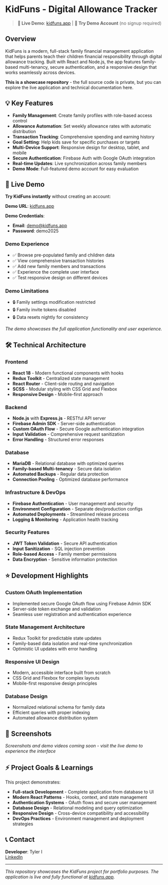 # KidFuns - Digital Allowance Tracker

> **:dart: Live Demo**: [kidfuns.app](https://kidfuns.app) | **:iphone: Try Demo Account** (no signup required)

## Overview

KidFuns is a modern, full-stack family financial management application that helps parents teach their children financial responsibility through digital allowance tracking. Built with React and Node.js, the app features family-based multi-tenancy, secure authentication, and a responsive design that works seamlessly across devices.

**This is a showcase repository** - the full source code is private, but you can explore the live application and technical documentation here.

## :bulb: Key Features

- **Family Management**: Create family profiles with role-based access control
- **Allowance Automation**: Set weekly allowance rates with automatic distribution
- **Transaction Tracking**: Comprehensive spending and earning history
- **Goal Setting**: Help kids save for specific purchases or targets
- **Multi-Device Support**: Responsive design for desktop, tablet, and mobile
- **Secure Authentication**: Firebase Auth with Google OAuth integration
- **Real-time Updates**: Live synchronization across family members
- **Demo Mode**: Full-featured demo account for easy evaluation

## :rocket: Live Demo

**Try KidFuns instantly** without creating an account:

**Demo URL**: [kidfuns.app](https://kidfuns.app)

**Demo Credentials**:
- **Email**: demo@kidfuns.app
- **Password**: demo2025

### Demo Experience
- ✅ Browse pre-populated family and children data
- ✅ View comprehensive transaction histories
- ✅ Add new family members and transactions
- ✅ Experience the complete user interface
- ✅ Test responsive design on different devices

### Demo Limitations
- :lock: Family settings modification restricted
- :lock: Family invite tokens disabled
- :lock: Data resets nightly for consistency

*The demo showcases the full application functionality and user experience.*

## :hammer_and_wrench: Technical Architecture

### Frontend
- **React 18** - Modern functional components with hooks
- **Redux Toolkit** - Centralized state management
- **React Router** - Client-side routing and navigation
- **SCSS** - Modular styling with CSS Grid and Flexbox
- **Responsive Design** - Mobile-first approach

### Backend
- **Node.js** with **Express.js** - RESTful API server
- **Firebase Admin SDK** - Server-side authentication
- **Custom OAuth Flow** - Secure Google authentication integration
- **Input Validation** - Comprehensive request sanitization
- **Error Handling** - Structured error responses

### Database
- **MariaDB** - Relational database with optimized queries
- **Family-based Multi-tenancy** - Secure data isolation
- **Automated Backups** - Regular data protection
- **Connection Pooling** - Optimized database performance

### Infrastructure & DevOps
- **Firebase Authentication** - User management and security
- **Environment Configuration** - Separate dev/production configs
- **Automated Deployments** - Streamlined release process
- **Logging & Monitoring** - Application health tracking

### Security Features
- **JWT Token Validation** - Secure API authentication
- **Input Sanitization** - SQL injection prevention
- **Role-based Access** - Family member permissions
- **Data Encryption** - Sensitive information protection

## :star: Development Highlights

### Custom OAuth Implementation
- Implemented secure Google OAuth flow using Firebase Admin SDK
- Server-side token exchange and validation
- Seamless user registration and authentication experience

### State Management Architecture
- Redux Toolkit for predictable state updates
- Family-based data isolation and real-time synchronization
- Optimistic UI updates with error handling

### Responsive UI Design
- Modern, accessible interface built from scratch
- CSS Grid and Flexbox for complex layouts
- Mobile-first responsive design principles

### Database Design
- Normalized relational schema for family data
- Efficient queries with proper indexing
- Automated allowance distribution system

## :iphone: Screenshots

*Screenshots and demo videos coming soon - visit the live demo to experience the interface*

## :zap: Project Goals & Learnings

This project demonstrates:
- **Full-stack Development** - Complete application from database to UI
- **Modern React Patterns** - Hooks, context, and state management
- **Authentication Systems** - OAuth flows and secure user management
- **Database Design** - Relational modeling and query optimization
- **Responsive Design** - Cross-device compatibility and accessibility
- **DevOps Practices** - Environment management and deployment strategies

## :telephone_receiver: Contact

**Developer**: Tyler I  
[LinkedIn](https://www.linkedin.com/in/tyleringram/)

---

*This repository showcases the KidFuns project for portfolio purposes. The application is live and fully functional at [kidfuns.app](https://kidfuns.app).*
